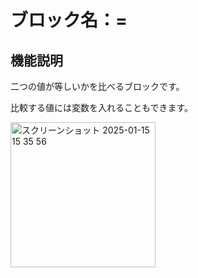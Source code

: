 # ブロック名：=

## 機能説明
二つの値が等しいかを比べるブロックです。

比較する値には変数を入れることもできます。

<img width="232" alt="スクリーンショット 2025-01-15 15 35 56" src="https://github.com/user-attachments/assets/9287f88a-c72f-4645-a6fc-f9f0d23001d2" />

